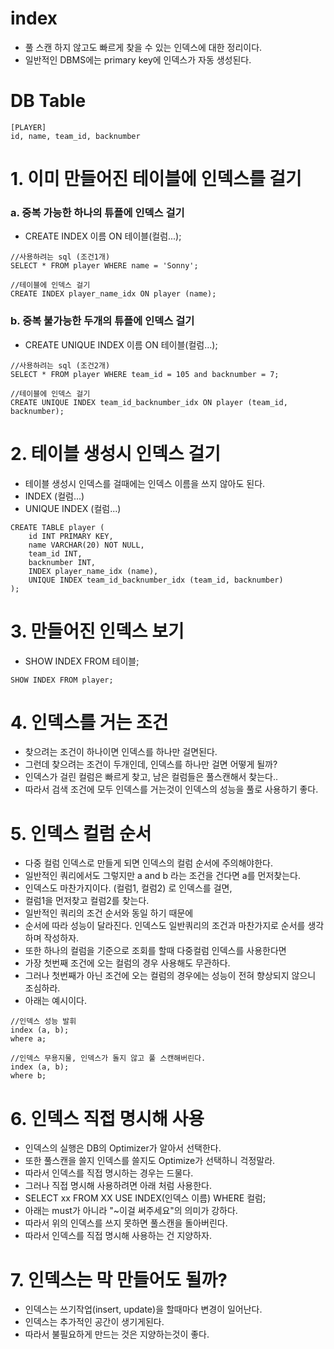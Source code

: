 # index
* 풀 스캔 하지 않고도 빠르게 찾을 수 있는 인덱스에 대한 정리이다.
* 일반적인 DBMS에는 primary key에 인덱스가 자동 생성된다. 

# DB Table
```
[PLAYER]
id, name, team_id, backnumber
```

# 1. 이미 만들어진 테이블에 인덱스를 걸기
### a. 중복 가능한 하나의 튜플에 인덱스 걸기
* CREATE INDEX 이름 ON 테이블(컬럼...);
```
//사용하려는 sql (조건1개)
SELECT * FROM player WHERE name = 'Sonny';

//테이블에 인덱스 걸기
CREATE INDEX player_name_idx ON player (name);

```
### b. 중복 불가능한 두개의 튜플에 인덱스 걸기
* CREATE UNIQUE INDEX 이름 ON 테이블(컬럼...);
```
//사용하려는 sql (조건2개)
SELECT * FROM player WHERE team_id = 105 and backnumber = 7;

//테이블에 인덱스 걸기
CREATE UNIQUE INDEX team_id_backnumber_idx ON player (team_id, backnumber);
```

# 2. 테이블 생성시 인덱스 걸기
* 테이블 생성시 인덱스를 걸때에는 인덱스 이름을 쓰지 않아도 된다.
* INDEX (컬럼...)
* UNIQUE INDEX (컬럼...)
```
CREATE TABLE player (
    id INT PRIMARY KEY,
    name VARCHAR(20) NOT NULL,
    team_id INT,
    backnumber INT,
    INDEX player_name_idx (name),
    UNIQUE INDEX team_id_backnumber_idx (team_id, backnumber)
);
```

# 3. 만들어진 인덱스 보기
* SHOW INDEX FROM 테이블;
```
SHOW INDEX FROM player;
```

# 4. 인덱스를 거는 조건
* 찾으려는 조건이 하나이면 인덱스를 하나만 걸면된다.
* 그런데 찾으려는 조건이 두개인데, 인덱스를 하나만 걸면 어떻게 될까?
* 인덱스가 걸린 컬럼은 빠르게 찾고, 남은 컬럼들은 풀스캔해서 찾는다..
* 따라서 검색 조건에 모두 인덱스를 거는것이 인덱스의 성능을 풀로 사용하기 좋다.

# 5. 인덱스 컬럼 순서
* 다중 컬럼 인덱스로 만들게 되면 인덱스의 컬럼 순서에 주의해야한다.
* 일반적인 쿼리에서도 그렇지만 a and b 라는 조건을 건다면 a를 먼저찾는다.
* 인덱스도 마찬가지이다. (컬럼1, 컬럼2) 로 인덱스를 걸면,
* 컬럼1을 먼저찾고 컬럼2를 찾는다.
* 일반적인 쿼리의 조건 순서와 동일 하기 때문에 
* 순서에 따라 성능이 달라진다. 인덱스도 일반쿼리의 조건과 마찬가지로 순서를 생각하며 작성하자.
* 또한 하나의 컬럼을 기준으로 조회를 할때 다중컬럼 인덱스를 사용한다면
* 가장 첫번째 조건에 오는 컬럼의 경우 사용해도 무관하다.
* 그러나 첫번째가 아닌 조건에 오는 컬럼의 경우에는 성능이 전혀 향상되지 않으니 조심하라.
* 아래는 예시이다.
```
//인덱스 성능 발휘
index (a, b);
where a;

//인덱스 무용지물, 인덱스가 돌지 않고 풀 스캔해버린다.
index (a, b);
where b;
```

# 6. 인덱스 직접 명시해 사용
* 인덱스의 실행은 DB의 Optimizer가 알아서 선택한다.
* 또한 풀스캔을 쓸지 인덱스를 쓸지도 Optimize가 선택하니 걱정말라.
* 따라서 인덱스를 직접 명시하는 경우는 드물다. 
* 그러나 직접 명시해 사용하려면 아래 처럼 사용한다.
* SELECT xx FROM XX USE INDEX(인덱스 이름) WHERE 컬럼;
* 아래는 must가 아니라 "~이걸 써주세요"의 의미가 강하다.
* 따라서 위의 인덱스를 쓰지 못하면 풀스캔을 돌아버린다.
* 따라서 인덱스를 직접 명시해 사용하는 건 지양하자.

# 7. 인덱스는 막 만들어도 될까?
* 인덱스는 쓰기작업(insert, update)을 할때마다 변경이 일어난다.
* 인덱스는 추가적인 공간이 생기게된다.
* 따라서 불필요하게 만드는 것은 지양하는것이 좋다.

